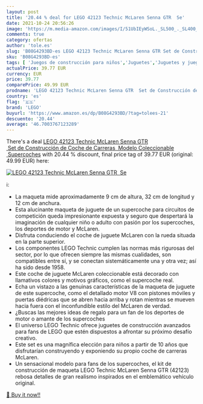 ```yaml
---
layout: post
title: '20.44 % deal for LEGO 42123 Technic McLaren Senna GTR  Se'
date: 2021-10-24 20:56:26
image: 'https://m.media-amazon.com/images/I/51UbIEyWSoL._SL500_._SL400_.jpg'
comments: true
category: ofertas
author: 'tole.es'
slug: 'B08G4293BD-es LEGO 42123 Technic McLaren Senna GTR Set de Construcción...'
sku: 'B08G4293BD-es'
tags: [ 'Juegos de construcción para niños','Juguetes','Juguetes y juegos','Sets de construcción','lego', ]
actualPrice: 39.77 EUR
currency: EUR
price: 39.77
comparePrice: 49.99 EUR
prodname: 'LEGO 42123 Technic McLaren Senna GTR  Set de Construcción de Coche de Carreras  Modelo Coleccionable  Supercoches'
country: 'es'
flag: '🇪🇸'
brand: 'LEGO'
buyurl: 'https://www.amazon.es/dp/B08G4293BD/?tag=tolees-21'
descuento: '20.44'
average: '46.7003767123289'
---
```


There's a deal [LEGO 42123 Technic McLaren Senna GTR  Set de Construcción de Coche de Carreras  Modelo Coleccionable  Supercoches](https://www.amazon.es/dp/B08G4293BD/?tag=tolees-21)  with  20.44 % discount, final price tag of  39.77 EUR (original: 49.99 EUR) here:

[![LEGO 42123 Technic McLaren Senna GTR  Se](https://m.media-amazon.com/images/I/51UbIEyWSoL._SL500_._SL400_.jpg)](https://www.amazon.es/dp/B08G4293BD/?tag=tolees-21)

ℹ️:

- La maqueta mide aproximadamente 9 cm de altura, 32 cm de longitud y 12 cm de anchura.
- Esta alucinante maqueta de juguete de un supercoche para circuitos de competición queda impresionante expuesta y seguro que despertará la imaginación de cualquier niño o adulto con pasión por los supercoches, los deportes de motor y McLaren.
- Disfruta conduciendo el coche de juguete McLaren con la rueda situada en la parte superior.
- Los componentes LEGO Technic cumplen las normas más rigurosas del sector, por lo que ofrecen siempre las mismas cualidades, son compatibles entre sí, y se conectan sistemáticamente una y otra vez; así ha sido desde 1958.
- Este coche de juguete McLaren coleccionable está decorado con llamativos colores y motivos gráficos, como el supercoche real.
- Echa un vistazo a las genuinas características de la maqueta de juguete de este supercoche, como el detallado motor V8 con pistones móviles y puertas diédricas que se abren hacia arriba y rotan mientras se mueven hacia fuera con el inconfundible estilo del McLaren de verdad.
- ¿Buscas las mejores ideas de regalo para un fan de los deportes de motor o amante de los supercoches
- El universo LEGO Technic ofrece juguetes de construcción avanzados para fans de LEGO que estén dispuestos a afrontar su próximo desafío creativo.
- Este set es una magnífica elección para niños a partir de 10 años que disfrutarían construyendo y exponiendo su propio coche de carreras McLaren.
- Un sensacional modelo para fans de los supercoches, el kit de construcción de maqueta LEGO Technic McLaren Senna GTR (42123) rebosa detalles de gran realismo inspirados en el emblemático vehículo original.

[🛒 Buy it now!!](https://www.amazon.es/dp/B08G4293BD/?tag=tolees-21)
